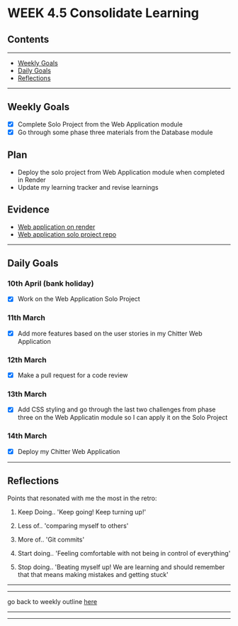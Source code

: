 # WEEK 4.5 Consolidate Learning

## Contents

---

* [Weekly Goals](#weekly-goals)
* [Daily Goals](#daily-goals)
* [Reflections](#reflections)

---

## Weekly Goals

* [x] Complete Solo Project from the Web Application module
* [x] Go through some phase three materials from the Database module

## Plan

* Deploy the solo project from Web Application module when completed in Render 
* Update my learning tracker and revise learnings

## Evidence

* [Web application on render](https://md-chitter-app.onrender.com/)
* [Web application solo project repo](https://github.com/maddc0de/chitter-challenge)

---

## Daily Goals

### 10th April (bank holiday)

* [x] Work on the Web Application Solo Project

### 11th March

* [x] Add more features based on the user stories in my Chitter Web Application

### 12th March

* [x] Make a pull request for a code review

### 13th March

* [x] Add CSS styling and go through the last two challenges from phase three on the Web Applicatin module so I can apply it on the Solo Project

### 14th March

* [x] Deploy my Chitter Web Application

---

## Reflections

Points that resonated with me the most in the retro:

1. Keep Doing..  'Keep going! Keep turning up!'

2. Less of.. 'comparing myself to others'

3. More of.. 'Git commits'

4. Start doing.. 'Feeling comfortable with not being in control of everything'

5. Stop doing.. 'Beating myself up! We are learning and should remember that that means making mistakes and getting stuck'

---
---

go back to weekly outline [here](https://github.com/maddc0de/learning-journey-at-makers/blob/main/README.md)

---
---


